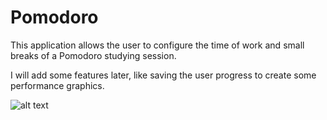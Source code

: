 # Pomodoro

This application allows the user to configure the time of work and small breaks of a Pomodoro studying session.

I will add some features later, like saving the user progress to create some performance graphics.

![alt text](https://ibb.co/ct12sZr)
